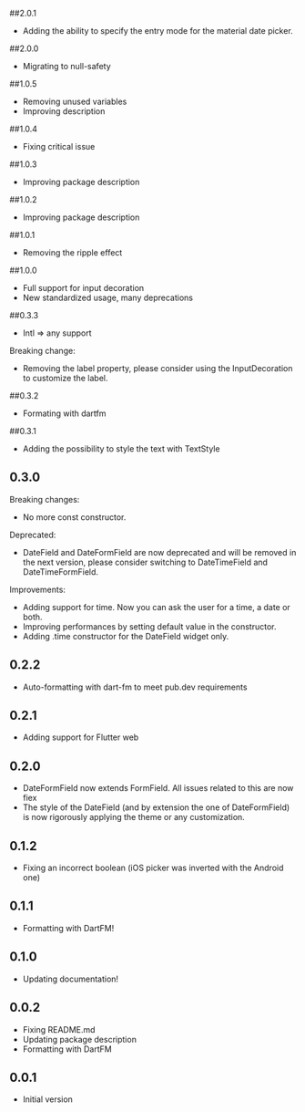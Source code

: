##2.0.1

* Adding the ability to specify the entry mode for the material date picker.

##2.0.0

* Migrating to null-safety


##1.0.5

* Removing unused variables
* Improving description


##1.0.4

* Fixing critical issue

##1.0.3

* Improving package description

##1.0.2

* Improving package description

##1.0.1

* Removing the ripple effect

##1.0.0

* Full support for input decoration
* New standardized usage, many deprecations

##0.3.3

* Intl => any support

Breaking change:
* Removing the label property, please consider using the InputDecoration to customize the label.

##0.3.2

* Formating with dartfm

##0.3.1

* Adding the possibility to style the text with TextStyle

## 0.3.0

Breaking changes:
* No more const constructor.

Deprecated:
* DateField and DateFormField are now deprecated and will be removed in the next version, please consider switching to
  DateTimeField and DateTimeFormField.

Improvements:
* Adding support for time. Now you can ask the user for a time, a date or both.
* Improving performances by setting default value in the constructor.
* Adding .time constructor for the DateField widget only.

## 0.2.2

* Auto-formatting with dart-fm to meet pub.dev requirements

## 0.2.1

* Adding support for Flutter web

## 0.2.0

* DateFormField now extends FormField. All issues related to this are now fiex
* The style of the DateField (and by extension the one of DateFormField) is now rigorously applying the theme or any customization.

## 0.1.2

* Fixing an incorrect boolean (iOS picker was inverted with the Android one)

## 0.1.1

* Formatting with DartFM!

## 0.1.0

* Updating documentation!

## 0.0.2

* Fixing README.md
* Updating package description
* Formatting with DartFM

## 0.0.1

* Initial version
